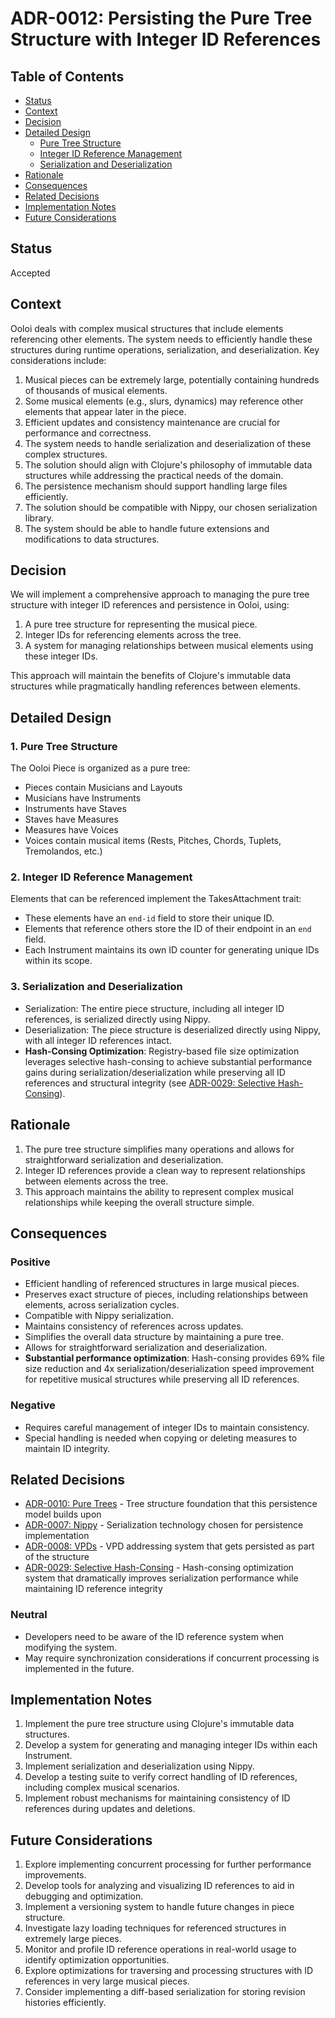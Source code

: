 # ADR-0012: Persisting the Pure Tree Structure with Integer ID References

## Table of Contents
- [Status](#status)
- [Context](#context)
- [Decision](#decision)
- [Detailed Design](#detailed-design)
  - [Pure Tree Structure](#1-pure-tree-structure)
  - [Integer ID Reference Management](#2-integer-id-reference-management)
  - [Serialization and Deserialization](#3-serialization-and-deserialization)
- [Rationale](#rationale)
- [Consequences](#consequences)
- [Related Decisions](#related-decisions)
- [Implementation Notes](#implementation-notes)
- [Future Considerations](#future-considerations)

## Status
Accepted

## Context

Ooloi deals with complex musical structures that include elements referencing other elements. The system needs to efficiently handle these structures during runtime operations, serialization, and deserialization. Key considerations include:

1. Musical pieces can be extremely large, potentially containing hundreds of thousands of musical elements.
2. Some musical elements (e.g., slurs, dynamics) may reference other elements that appear later in the piece.
3. Efficient updates and consistency maintenance are crucial for performance and correctness.
4. The system needs to handle serialization and deserialization of these complex structures.
5. The solution should align with Clojure's philosophy of immutable data structures while addressing the practical needs of the domain.
6. The persistence mechanism should support handling large files efficiently.
7. The solution should be compatible with Nippy, our chosen serialization library.
8. The system should be able to handle future extensions and modifications to data structures.

## Decision

We will implement a comprehensive approach to managing the pure tree structure with integer ID references and persistence in Ooloi, using:

1. A pure tree structure for representing the musical piece.
2. Integer IDs for referencing elements across the tree.
3. A system for managing relationships between musical elements using these integer IDs.

This approach will maintain the benefits of Clojure's immutable data structures while pragmatically handling references between elements.

## Detailed Design

### 1. Pure Tree Structure

The Ooloi Piece is organized as a pure tree:

- Pieces contain Musicians and Layouts
- Musicians have Instruments
- Instruments have Staves
- Staves have Measures
- Measures have Voices
- Voices contain musical items (Rests, Pitches, Chords, Tuplets, Tremolandos, etc.)

### 2. Integer ID Reference Management

Elements that can be referenced implement the TakesAttachment trait:
- These elements have an `end-id` field to store their unique ID.
- Elements that reference others store the ID of their endpoint in an `end` field.
- Each Instrument maintains its own ID counter for generating unique IDs within its scope.

### 3. Serialization and Deserialization

- Serialization: The entire piece structure, including all integer ID references, is serialized directly using Nippy.
- Deserialization: The piece structure is deserialized directly using Nippy, with all integer ID references intact.
- **Hash-Consing Optimization**: Registry-based file size optimization leverages selective hash-consing to achieve substantial performance gains during serialization/deserialization while preserving all ID references and structural integrity (see [ADR-0029: Selective Hash-Consing](0029-Global-Hash-Consing.md)).

## Rationale

1. The pure tree structure simplifies many operations and allows for straightforward serialization and deserialization.
2. Integer ID references provide a clean way to represent relationships between elements across the tree.
3. This approach maintains the ability to represent complex musical relationships while keeping the overall structure simple.

## Consequences

### Positive

- Efficient handling of referenced structures in large musical pieces.
- Preserves exact structure of pieces, including relationships between elements, across serialization cycles.
- Compatible with Nippy serialization.
- Maintains consistency of references across updates.
- Simplifies the overall data structure by maintaining a pure tree.
- Allows for straightforward serialization and deserialization.
- **Substantial performance optimization**: Hash-consing provides 69% file size reduction and 4x serialization/deserialization speed improvement for repetitive musical structures while preserving all ID references.

### Negative

- Requires careful management of integer IDs to maintain consistency.
- Special handling is needed when copying or deleting measures to maintain ID integrity.

## Related Decisions

- [ADR-0010: Pure Trees](0010-Pure-Trees.md) - Tree structure foundation that this persistence model builds upon
- [ADR-0007: Nippy](0007-Nippy.md) - Serialization technology chosen for persistence implementation
- [ADR-0008: VPDs](0008-VPDs.md) - VPD addressing system that gets persisted as part of the structure
- [ADR-0029: Selective Hash-Consing](0029-Global-Hash-Consing.md) - Hash-consing optimization system that dramatically improves serialization performance while maintaining ID reference integrity

### Neutral

- Developers need to be aware of the ID reference system when modifying the system.
- May require synchronization considerations if concurrent processing is implemented in the future.

## Implementation Notes

1. Implement the pure tree structure using Clojure's immutable data structures.
2. Develop a system for generating and managing integer IDs within each Instrument.
3. Implement serialization and deserialization using Nippy.
4. Develop a testing suite to verify correct handling of ID references, including complex musical scenarios.
5. Implement robust mechanisms for maintaining consistency of ID references during updates and deletions.

## Future Considerations

1. Explore implementing concurrent processing for further performance improvements.
2. Develop tools for analyzing and visualizing ID references to aid in debugging and optimization.
3. Implement a versioning system to handle future changes in piece structure.
4. Investigate lazy loading techniques for referenced structures in extremely large pieces.
5. Monitor and profile ID reference operations in real-world usage to identify optimization opportunities.
6. Explore optimizations for traversing and processing structures with ID references in very large musical pieces.
7. Consider implementing a diff-based serialization for storing revision histories efficiently.
